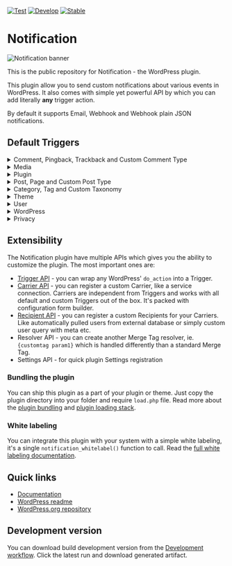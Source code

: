 [![Test](https://github.com/BracketSpace/Notification/workflows/Test/badge.svg)](https://github.com/BracketSpace/Notification/actions?query=workflow%3ATest)
[![Develop](https://github.com/BracketSpace/Notification/workflows/Develop/badge.svg)](https://github.com/BracketSpace/Notification/actions?query=workflow%3ADevelop)
[![Stable](https://github.com/BracketSpace/Notification/workflows/Stable/badge.svg)](https://github.com/BracketSpace/Notification/actions?query=workflow%3AStable)

# Notification

![Notification banner](https://bracketspace.com/extras/notification/banner.png)

This is the public repository for Notification - the WordPress plugin.

This plugin allow you to send custom notifications about various events in WordPress. It also comes with simple yet powerful API by which you can add literally **any** trigger action.

By default it supports Email, Webhook and Webhook plain JSON notifications.

## Default Triggers

<details>
	<summary>Comment, Pingback, Trackback and Custom Comment Type</summary>

	This covers all the comment types. Use `comment`, `pingback`, `trackback`, `another_comment_type` instead of the `{comment_type_slug}`.

	| Trigger name | Trigger slug |
	| :--- | :--- |
	| Comment added | `comment/{comment_type_slug}/added` |
	| Comment approved | `comment/{comment_type_slug}/approved` |
	| Comment replied | `comment/{comment_type_slug}/replied` |
	| Comment spammed | `comment/{comment_type_slug}/spammed` |
	| Comment trashed | `comment/{comment_type_slug}/trashed` |
	| Comment unapproved | `comment/{comment_type_slug}/unapproved` |
	| Comment published | `comment/{comment_type_slug}/published` |

</details>

<details>
	<summary>Media</summary>

	| Trigger name | Trigger slug |
	| :--- | :--- |
	| Media added | `media/added` |
	| Media trashed | `media/trashed` |
	| Media updated | `media/updated` |

</details>

<details>
	<summary>Plugin</summary>

	| Trigger name | Trigger slug |
	| :--- | :--- |
	| Plugin activated | `plugin/activated` |
	| Plugin deactivated | `plugin/deactivated` |
	| Plugin installed | `plugin/installed` |
	| Plugin removed | `plugin/removed` |
	| Plugin updated | `plugin/updated` |

</details>

<details>
	<summary>Post, Page and Custom Post Type</summary>

	This covers all the custom post types, as well. Use `post`, `page`, `product`, `another_post_type` instead of the `{post_type_slug}`.

	| Trigger name | Trigger slug |
	| :--- | :--- |
	| Post added | `post/{post_type_slug}/added` |
	| Post saved as a draft | `post/{post_type_slug}/drafted` |
	| Post sent for review | `post/{post_type_slug}/pending` |
	| Post approved | `post/{post_type_slug}/approved` |
	| Post published | `post/{post_type_slug}/published` |
	| Post trashed | `post/{post_type_slug}/trashed` |
	| Post updated | `post/{post_type_slug}/updated` |
	| Post scheduled | `post/{post_type_slug}/scheduled` |

</details>

<details>
	<summary>Category, Tag and Custom Taxonomy</summary>

	This covers all the taxonomies. Use `category`, `post_tag`, `another_taxonomy` instead of the `{taxonomy_slug}`.

	| Trigger name | Trigger slug |
	| :--- | :--- |
	| Taxonomy term created | `taxonomny/{taxonomy_slug}/created` |
	| Taxonomy term deleted | `taxonomny/{taxonomy_slug}/deleted` |
	| Taxonomy term updated | `taxonomny/{taxonomy_slug}/updated` |

</details>

<details>
	<summary>Theme</summary>

	| Trigger name | Trigger slug |
	| :--- | :--- |
	| Theme installed | `theme/installed` |
	| Theme switched | `theme/switched` |
	| Theme updated | `theme/updated` |

</details>

<details>
	<summary>User</summary>

	| Trigger name | Trigger slug |
	| :--- | :--- |
	| User deleted | `user/deleted` |
	| User login | `user/login` |
	| User login failed | `user/login_failed` |
	| User logout | `user/logout` |
	| User password changed | `user/password_changed` |
	| User password reset request | `user/password_reset_request` |
	| User profile updated | `user/profile_updated` |
	| User role changed | `user/role_changed` |

</details>

<details>
	<summary>WordPress</summary>

	| Trigger name | Trigger slug |
	| :--- | :--- |
	| Available updates | `wordpress/updates_available` |

</details>

<details>
	<summary>Privacy</summary>

	| Trigger name | Trigger slug |
	| :--- | :--- |
	| Personal Data erased | `privacy/data-erased` |
	| Personal Data erase request | `privacy/data-erase-request` |
	| Personal Data exported | `privacy/data-exported` |
	| Personal Data export request | `privacy/data-export-request` |

</details>

## Extensibility

The Notification plugin have multiple APIs which gives you the ability to customize the plugin. The most important ones are:

- [Trigger API](https://docs.bracketspace.com/notification/developer/triggers/custom-trigger) - you can wrap any WordPress' `do_action` into a Trigger.
- [Carrier API](https://docs.bracketspace.com/notification/developer/carriers/custom-carrier) - you can register a custom Carrier, like a service connection. Carriers are independent from Triggers and works with all default and custom Triggers out of the box. It's packed with configuration form builder.
- [Recipient API](https://docs.bracketspace.com/notification/developer/recipients/custom-recipient) - you can register a custom Recipients for your Carriers. Like automatically pulled users from external database or simply custom user query with meta etc.
- Resolver API - you can create another Merge Tag resolver, ie. `{customtag param1}` which is handled differently than a standard Merge Tag.
- Settings API - for quick plugin Settings registration

### Bundling the plugin

You can ship this plugin as a part of your plugin or theme. Just copy the plugin directory into your folder and require `load.php` file. Read more about the [plugin bundling](https://docs.bracketspace.com/notification/developer/general/bundling) and [plugin loading stack](https://docs.bracketspace.com/notification/developer/general/plugin-loading-chain).

### White labeling

You can integrate this plugin with your system with a simple white labeling, it's a single `notification_whitelabel()` function to call. Read the [full white labeling documentation](https://docs.bracketspace.com/notification/developer/general/white-label-mode).

## Quick links

* [Documentation](https://docs.bracketspace.com/notification/)
* [WordPress readme](https://github.com/BracketSpace/Notification/blob/master/readme.txt)
* [WordPress.org repository](https://wordpress.org/plugins/notification/)

## Development version

You can download build development version from the [Development workflow](https://github.com/BracketSpace/Notification/actions?query=workflow%3ADevelop). Click the latest run and download generated artifact.
